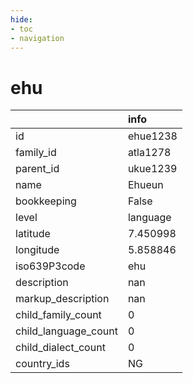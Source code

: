 ```yaml
---
hide:
- toc
- navigation
---
```

# ehu
|                      | info     |
|:---------------------|:---------|
| id                   | ehue1238 |
| family_id            | atla1278 |
| parent_id            | ukue1239 |
| name                 | Ehueun   |
| bookkeeping          | False    |
| level                | language |
| latitude             | 7.450998 |
| longitude            | 5.858846 |
| iso639P3code         | ehu      |
| description          | nan      |
| markup_description   | nan      |
| child_family_count   | 0        |
| child_language_count | 0        |
| child_dialect_count  | 0        |
| country_ids          | NG       |
